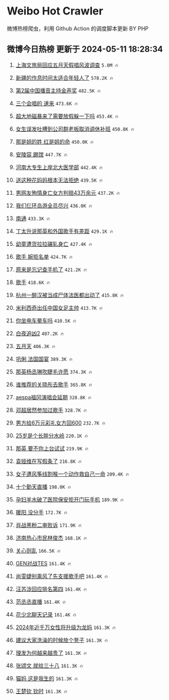 # Weibo Hot Crawler 



微博热榜爬虫，利用 Github Action 的调度脚本更新 BY PHP 


## 微博今日热榜 更新于 2024-05-11 18:28:34 
1. [上海文旅局回应五月天假唱风波调查](https://s.weibo.com/weibo?q=%23%E4%B8%8A%E6%B5%B7%E6%96%87%E6%97%85%E5%B1%80%E5%9B%9E%E5%BA%94%E4%BA%94%E6%9C%88%E5%A4%A9%E5%81%87%E5%94%B1%E9%A3%8E%E6%B3%A2%E8%B0%83%E6%9F%A5%23&t=31&band_rank=1&Refer=top) `5.0M 🔥` 

1. [新疆的作息时间太适合年轻人了](https://s.weibo.com/weibo?q=%23%E6%96%B0%E7%96%86%E7%9A%84%E4%BD%9C%E6%81%AF%E6%97%B6%E9%97%B4%E5%A4%AA%E9%80%82%E5%90%88%E5%B9%B4%E8%BD%BB%E4%BA%BA%E4%BA%86%23&t=31&band_rank=2&Refer=top) `578.2K 🔥` 

1. [第2届中国播音主持金声奖](https://s.weibo.com/weibo?q=%23%E7%AC%AC2%E5%B1%8A%E4%B8%AD%E5%9B%BD%E6%92%AD%E9%9F%B3%E4%B8%BB%E6%8C%81%E9%87%91%E5%A3%B0%E5%A5%96%23&t=31&band_rank=3&Refer=top) `482.5K 🔥` 

1. [三个会唱的 速来](https://s.weibo.com/weibo?q=%E4%B8%89%E4%B8%AA%E4%BC%9A%E5%94%B1%E7%9A%84%20%E9%80%9F%E6%9D%A5&t=31&band_rank=4&Refer=top) `473.6K 🔥` 

1. [超大地磁暴来了需要放假躲一下吗](https://s.weibo.com/weibo?q=%23%E8%B6%85%E5%A4%A7%E5%9C%B0%E7%A3%81%E6%9A%B4%E6%9D%A5%E4%BA%86%E9%9C%80%E8%A6%81%E6%94%BE%E5%81%87%E8%BA%B2%E4%B8%80%E4%B8%8B%E5%90%97%23&t=31&band_rank=5&Refer=top) `453.4K 🔥` 

1. [女生误发吐槽到公司群老板取消调休补班](https://s.weibo.com/weibo?q=%23%E5%A5%B3%E7%94%9F%E8%AF%AF%E5%8F%91%E5%90%90%E6%A7%BD%E5%88%B0%E5%85%AC%E5%8F%B8%E7%BE%A4%E8%80%81%E6%9D%BF%E5%8F%96%E6%B6%88%E8%B0%83%E4%BC%91%E8%A1%A5%E7%8F%AD%23&t=31&band_rank=6&Refer=top) `450.8K 🔥` 

1. [那是姐的姓 红是姐的命](https://s.weibo.com/weibo?q=%E9%82%A3%E6%98%AF%E5%A7%90%E7%9A%84%E5%A7%93%20%E7%BA%A2%E6%98%AF%E5%A7%90%E7%9A%84%E5%91%BD&t=31&band_rank=7&Refer=top) `450.0K 🔥` 

1. [安陵容 踢馆](https://s.weibo.com/weibo?q=%E5%AE%89%E9%99%B5%E5%AE%B9%20%E8%B8%A2%E9%A6%86&t=31&band_rank=8&Refer=top) `447.7K 🔥` 

1. [河南大专生上岸北大医学部](https://s.weibo.com/weibo?q=%23%E6%B2%B3%E5%8D%97%E5%A4%A7%E4%B8%93%E7%94%9F%E4%B8%8A%E5%B2%B8%E5%8C%97%E5%A4%A7%E5%8C%BB%E5%AD%A6%E9%83%A8%23&t=31&band_rank=9&Refer=top) `442.4K 🔥` 

1. [送这种花妈妈根本无法拒绝](https://s.weibo.com/weibo?q=%23%E9%80%81%E8%BF%99%E7%A7%8D%E8%8A%B1%E5%A6%88%E5%A6%88%E6%A0%B9%E6%9C%AC%E6%97%A0%E6%B3%95%E6%8B%92%E7%BB%9D%23&t=31&band_rank=10&Refer=top) `439.5K 🔥` 

1. [男网友殉情身亡女方判赔43万余元](https://s.weibo.com/weibo?q=%23%E7%94%B7%E7%BD%91%E5%8F%8B%E6%AE%89%E6%83%85%E8%BA%AB%E4%BA%A1%E5%A5%B3%E6%96%B9%E5%88%A4%E8%B5%9443%E4%B8%87%E4%BD%99%E5%85%83%23&t=31&band_rank=11&Refer=top) `437.2K 🔥` 

1. [我们仨环岛游全员尽兴](https://s.weibo.com/weibo?q=%23%E6%88%91%E4%BB%AC%E4%BB%A8%E7%8E%AF%E5%B2%9B%E6%B8%B8%E5%85%A8%E5%91%98%E5%B0%BD%E5%85%B4%23&t=31&band_rank=12&Refer=top) `436.0K 🔥` 

1. [南通](https://s.weibo.com/weibo?q=%E5%8D%97%E9%80%9A&t=31&band_rank=13&Refer=top) `433.3K 🔥` 

1. [丁太升说那英和外国歌手有差距](https://s.weibo.com/weibo?q=%23%E4%B8%81%E5%A4%AA%E5%8D%87%E8%AF%B4%E9%82%A3%E8%8B%B1%E5%92%8C%E5%A4%96%E5%9B%BD%E6%AD%8C%E6%89%8B%E6%9C%89%E5%B7%AE%E8%B7%9D%23&t=31&band_rank=14&Refer=top) `429.1K 🔥` 

1. [幼童遭货拉拉碾轧身亡](https://s.weibo.com/weibo?q=%23%E5%B9%BC%E7%AB%A5%E9%81%AD%E8%B4%A7%E6%8B%89%E6%8B%89%E7%A2%BE%E8%BD%A7%E8%BA%AB%E4%BA%A1%23&t=31&band_rank=15&Refer=top) `427.4K 🔥` 

1. [歌手 婉拒名单](https://s.weibo.com/weibo?q=%E6%AD%8C%E6%89%8B%20%E5%A9%89%E6%8B%92%E5%90%8D%E5%8D%95&t=31&band_rank=16&Refer=top) `424.7K 🔥` 

1. [原来是忘记查手机了](https://s.weibo.com/weibo?q=%23%E5%8E%9F%E6%9D%A5%E6%98%AF%E5%BF%98%E8%AE%B0%E6%9F%A5%E6%89%8B%E6%9C%BA%E4%BA%86%23&t=31&band_rank=17&Refer=top) `421.2K 🔥` 

1. [歌手](https://s.weibo.com/weibo?q=%E6%AD%8C%E6%89%8B&t=31&band_rank=18&Refer=top) `418.6K 🔥` 

1. [杭州一醉汉被当成尸体法医都出动了](https://s.weibo.com/weibo?q=%23%E6%9D%AD%E5%B7%9E%E4%B8%80%E9%86%89%E6%B1%89%E8%A2%AB%E5%BD%93%E6%88%90%E5%B0%B8%E4%BD%93%E6%B3%95%E5%8C%BB%E9%83%BD%E5%87%BA%E5%8A%A8%E4%BA%86%23&t=31&band_rank=19&Refer=top) `415.8K 🔥` 

1. [米利西奇出任中国女足主帅](https://s.weibo.com/weibo?q=%23%E7%B1%B3%E5%88%A9%E8%A5%BF%E5%A5%87%E5%87%BA%E4%BB%BB%E4%B8%AD%E5%9B%BD%E5%A5%B3%E8%B6%B3%E4%B8%BB%E5%B8%85%23&t=31&band_rank=20&Refer=top) `413.7K 🔥` 

1. [你坐电车晕车吗](https://s.weibo.com/weibo?q=%23%E4%BD%A0%E5%9D%90%E7%94%B5%E8%BD%A6%E6%99%95%E8%BD%A6%E5%90%97%23&t=31&band_rank=21&Refer=top) `410.5K 🔥` 

1. [白夜追凶2](https://s.weibo.com/weibo?q=%E7%99%BD%E5%A4%9C%E8%BF%BD%E5%87%B62&t=31&band_rank=22&Refer=top) `407.2K 🔥` 

1. [五月天](https://s.weibo.com/weibo?q=%E4%BA%94%E6%9C%88%E5%A4%A9&t=31&band_rank=23&Refer=top) `406.3K 🔥` 

1. [巩俐 法国国宴](https://s.weibo.com/weibo?q=%E5%B7%A9%E4%BF%90%20%E6%B3%95%E5%9B%BD%E5%9B%BD%E5%AE%B4&t=31&band_rank=24&Refer=top) `389.3K 🔥` 

1. [那英杨丞琳吹睫毛许愿](https://s.weibo.com/weibo?q=%23%E9%82%A3%E8%8B%B1%E6%9D%A8%E4%B8%9E%E7%90%B3%E5%90%B9%E7%9D%AB%E6%AF%9B%E8%AE%B8%E6%84%BF%23&t=31&band_rank=25&Refer=top) `374.3K 🔥` 

1. [谁推荐的关晓彤去歌手](https://s.weibo.com/weibo?q=%23%E8%B0%81%E6%8E%A8%E8%8D%90%E7%9A%84%E5%85%B3%E6%99%93%E5%BD%A4%E5%8E%BB%E6%AD%8C%E6%89%8B%23&t=31&band_rank=26&Refer=top) `365.8K 🔥` 

1. [aespa福冈演唱会延期](https://s.weibo.com/weibo?q=%23aespa%E7%A6%8F%E5%86%88%E6%BC%94%E5%94%B1%E4%BC%9A%E5%BB%B6%E6%9C%9F%23&t=31&band_rank=27&Refer=top) `328.8K 🔥` 

1. [邓超居然参加过歌手](https://s.weibo.com/weibo?q=%23%E9%82%93%E8%B6%85%E5%B1%85%E7%84%B6%E5%8F%82%E5%8A%A0%E8%BF%87%E6%AD%8C%E6%89%8B%23&t=31&band_rank=28&Refer=top) `328.7K 🔥` 

1. [男方给6万元彩礼女方回600](https://s.weibo.com/weibo?q=%23%E7%94%B7%E6%96%B9%E7%BB%996%E4%B8%87%E5%85%83%E5%BD%A9%E7%A4%BC%E5%A5%B3%E6%96%B9%E5%9B%9E600%23&t=31&band_rank=29&Refer=top) `232.7K 🔥` 

1. [25岁是个长胖分水岭](https://s.weibo.com/weibo?q=%2325%E5%B2%81%E6%98%AF%E4%B8%AA%E9%95%BF%E8%83%96%E5%88%86%E6%B0%B4%E5%B2%AD%23&t=31&band_rank=30&Refer=top) `220.1K 🔥` 

1. [那英 要不你上台试试](https://s.weibo.com/weibo?q=%E9%82%A3%E8%8B%B1%20%E8%A6%81%E4%B8%8D%E4%BD%A0%E4%B8%8A%E5%8F%B0%E8%AF%95%E8%AF%95&t=31&band_rank=31&Refer=top) `219.9K 🔥` 

1. [袁娅维在写假条了](https://s.weibo.com/weibo?q=%23%E8%A2%81%E5%A8%85%E7%BB%B4%E5%9C%A8%E5%86%99%E5%81%87%E6%9D%A1%E4%BA%86%23&t=31&band_rank=32&Refer=top) `216.8K 🔥` 

1. [女子遭风筝线割喉一个动作救自己一命](https://s.weibo.com/weibo?q=%23%E5%A5%B3%E5%AD%90%E9%81%AD%E9%A3%8E%E7%AD%9D%E7%BA%BF%E5%89%B2%E5%96%89%E4%B8%80%E4%B8%AA%E5%8A%A8%E4%BD%9C%E6%95%91%E8%87%AA%E5%B7%B1%E4%B8%80%E5%91%BD%23&t=31&band_rank=33&Refer=top) `209.4K 🔥` 

1. [十个勤天直播](https://s.weibo.com/weibo?q=%E5%8D%81%E4%B8%AA%E5%8B%A4%E5%A4%A9%E7%9B%B4%E6%92%AD&t=31&band_rank=34&Refer=top) `198.0K 🔥` 

1. [孕妇羊水破了医院保安拒开门玩手机](https://s.weibo.com/weibo?q=%23%E5%AD%95%E5%A6%87%E7%BE%8A%E6%B0%B4%E7%A0%B4%E4%BA%86%E5%8C%BB%E9%99%A2%E4%BF%9D%E5%AE%89%E6%8B%92%E5%BC%80%E9%97%A8%E7%8E%A9%E6%89%8B%E6%9C%BA%23&t=31&band_rank=35&Refer=top) `189.9K 🔥` 

1. [暖阳 没分手](https://s.weibo.com/weibo?q=%E6%9A%96%E9%98%B3%20%E6%B2%A1%E5%88%86%E6%89%8B&t=31&band_rank=36&Refer=top) `172.7K 🔥` 

1. [肖战黑粉二审败诉](https://s.weibo.com/weibo?q=%23%E8%82%96%E6%88%98%E9%BB%91%E7%B2%89%E4%BA%8C%E5%AE%A1%E8%B4%A5%E8%AF%89%23&t=31&band_rank=37&Refer=top) `171.9K 🔥` 

1. [济南热心市民林俊杰](https://s.weibo.com/weibo?q=%23%E6%B5%8E%E5%8D%97%E7%83%AD%E5%BF%83%E5%B8%82%E6%B0%91%E6%9E%97%E4%BF%8A%E6%9D%B0%23&t=31&band_rank=38&Refer=top) `168.1K 🔥` 

1. [关心则乱](https://s.weibo.com/weibo?q=%E5%85%B3%E5%BF%83%E5%88%99%E4%B9%B1&t=31&band_rank=39&Refer=top) `166.5K 🔥` 

1. [GEN对战TES](https://s.weibo.com/weibo?q=%23GEN%E5%AF%B9%E6%88%98TES%23&t=31&band_rank=40&Refer=top) `161.4K 🔥` 

1. [尚雯婕别乘风了先支援歌手吧](https://s.weibo.com/weibo?q=%23%E5%B0%9A%E9%9B%AF%E5%A9%95%E5%88%AB%E4%B9%98%E9%A3%8E%E4%BA%86%E5%85%88%E6%94%AF%E6%8F%B4%E6%AD%8C%E6%89%8B%E5%90%A7%23&t=31&band_rank=41&Refer=top) `161.4K 🔥` 

1. [汪苏泷回应排名第四](https://s.weibo.com/weibo?q=%23%E6%B1%AA%E8%8B%8F%E6%B3%B7%E5%9B%9E%E5%BA%94%E6%8E%92%E5%90%8D%E7%AC%AC%E5%9B%9B%23&t=31&band_rank=42&Refer=top) `161.4K 🔥` 

1. [范丞丞直播](https://s.weibo.com/weibo?q=%E8%8C%83%E4%B8%9E%E4%B8%9E%E7%9B%B4%E6%92%AD&t=31&band_rank=43&Refer=top) `161.4K 🔥` 

1. [花少北聊天记录](https://s.weibo.com/weibo?q=%23%E8%8A%B1%E5%B0%91%E5%8C%97%E8%81%8A%E5%A4%A9%E8%AE%B0%E5%BD%95%23&t=31&band_rank=44&Refer=top) `161.4K 🔥` 

1. [2024年近千万女性将升级为龙妈](https://s.weibo.com/weibo?q=%232024%E5%B9%B4%E8%BF%91%E5%8D%83%E4%B8%87%E5%A5%B3%E6%80%A7%E5%B0%86%E5%8D%87%E7%BA%A7%E4%B8%BA%E9%BE%99%E5%A6%88%23&t=31&band_rank=45&Refer=top) `161.3K 🔥` 

1. [建议大家洗澡的时候放个凳子](https://s.weibo.com/weibo?q=%23%E5%BB%BA%E8%AE%AE%E5%A4%A7%E5%AE%B6%E6%B4%97%E6%BE%A1%E7%9A%84%E6%97%B6%E5%80%99%E6%94%BE%E4%B8%AA%E5%87%B3%E5%AD%90%23&t=31&band_rank=46&Refer=top) `161.3K 🔥` 

1. [理发为何越来越贵了](https://s.weibo.com/weibo?q=%23%E7%90%86%E5%8F%91%E4%B8%BA%E4%BD%95%E8%B6%8A%E6%9D%A5%E8%B6%8A%E8%B4%B5%E4%BA%86%23&t=31&band_rank=47&Refer=top) `161.3K 🔥` 

1. [张颂文 就给三十八](https://s.weibo.com/weibo?q=%E5%BC%A0%E9%A2%82%E6%96%87%20%E5%B0%B1%E7%BB%99%E4%B8%89%E5%8D%81%E5%85%AB&t=31&band_rank=48&Refer=top) `161.3K 🔥` 

1. [猫妈 这是我生的](https://s.weibo.com/weibo?q=%E7%8C%AB%E5%A6%88%20%E8%BF%99%E6%98%AF%E6%88%91%E7%94%9F%E7%9A%84&t=31&band_rank=49&Refer=top) `161.3K 🔥` 

1. [王楚钦 钦时](https://s.weibo.com/weibo?q=%E7%8E%8B%E6%A5%9A%E9%92%A6%20%E9%92%A6%E6%97%B6&t=31&band_rank=50&Refer=top) `161.3K 🔥` 


